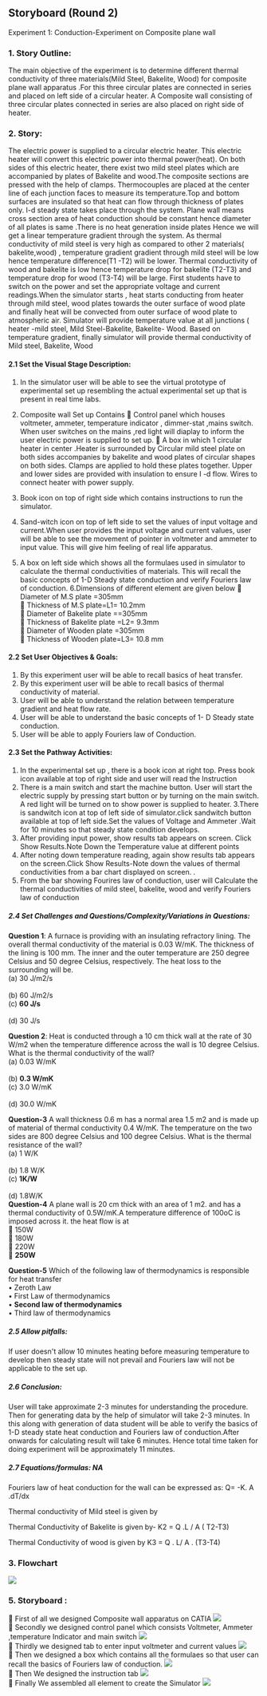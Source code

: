 ## Storyboard (Round 2)

Experiment 1: Conduction-Experiment on Composite plane wall

### 1. Story Outline:
The main objective of the experiment is to determine different thermal conductivity of three materials(Mild Steel, Bakelite, Wood) for composite plane wall apparatus .For this three circular plates are connected in series and placed on left side of a circular heater. A Composite wall consisting of three circular plates connected in series are also placed on right side of heater.

### 2. Story:
The electric power is supplied to a circular electric heater. This electric heater will convert this electric power into thermal power(heat). On both sides of this electric heater, there exist two mild steel plates which are accompanied by plates of Bakelite and wood.The composite sections are pressed with the help of clamps. Thermocouples are placed at the center line of each junction faces to measure its temperature.Top and bottom surfaces are insulated so that heat can flow through thickness of plates only. I-d steady state takes place through the system. 
Plane wall means  cross section area of heat conduction should be constant hence diameter of all plates is same .There is no heat generation inside plates Hence we will get a linear temperature gradient through the system. As thermal conductivity of mild steel is very high as compared to other 2 materials( bakelite,wood) , temperature gradient  gradient through mild steel will be low hence temperature difference(T1 -T2) will be lower. Thermal conductivity of wood and bakelite is low hence temperature drop for bakelite (T2-T3) and temperature drop for wood (T3-T4) will be large.
First students have to switch on the power and set the appropriate voltage and current readings.When the simulator starts , heat starts conducting from heater through mild steel, wood plates towards the outer surface of wood plate and finally heat will be convected from outer surface of wood plate to atmospheric air. Simulator will provide temperature value at all junctions ( heater -mild steel, Mild Steel-Bakelite, Bakelite- Wood. Based on temperature gradient, finally simulator will provide thermal conductivity of Mild steel, Bakelite, Wood

#### 2.1 Set the Visual Stage Description:
1. In the simulator user will be able to see the virtual prototype of experimental set up resembling the actual experimental set up that is present in real time labs.
2. Composite wall Set up Contains 
	Control panel which houses voltmeter, ammeter, temperature indicator , dimmer-stat ,mains switch. When user switches on the mains ,red light will diaplay to inform the user electric power is supplied to set up.
	A box in which 1 circular heater in center .Heater is surrounded by Circular mild steel plate on both sides accompanies by bakelite and wood plates of circular shapes on both sides. Clamps are applied to hold these plates together. Upper and lower sides are provided with insulation to ensure I -d flow. Wires to connect heater with power supply.
3.	Book icon on top of right side which contains instructions to run the simulator.
4.	Sand-witch icon on top of left side to set the values of input voltage and current.When user provides the input voltage and current values, user will be able to see the movement of pointer in voltmeter and ammeter to input value. This will give him feeling of real life apparatus.

5.	A box on left side which shows all the formulaes used in simulator to calculate the thermal conductivities of materials. This will recall the basic concepts of 1-D Steady state conduction and verify Fouriers law of conduction.
6.Dimensions of different element are given below
	Diameter of M.S plate =305mm                                   
	Thickness of M.S plate=L1= 10.2mm                                  
	Diameter of Bakelite plate ==305mm                            
	Thickness of Bakelite plate =L2= 9.3mm                          
	Diameter of Wooden plate =305mm                        
	Thickness of Wooden plate=L3= 10.8 mm 

#### 2.2 Set User Objectives & Goals:
1.	By this experiment user will be able to recall basics of heat transfer.
2.	By this experiment user will be able to recall basics of thermal conductivity of material.
3.	User will be able to understand the relation between temperature gradient and heat flow rate.
4.	User will be able to understand the basic concepts of 1- D Steady state conduction.
5.	User will be able to apply Fouriers law of Conduction.  

#### 2.3 Set the Pathway Activities:
1.  In the experimental set up , there is a book icon at right top. Press book icon available at top of right side and user will read the Instruction
2. There is a main switch and start the machine button. User will start the electric supply by pressing start button or by turning on the main switch. A red light will be turned on to show power is supplied to heater.
3.There is sandwitch icon at top of left side of simulator.click sandwitch button available at top of left side.Set the values of Voltage and Ammeter .Wait for 10 minutes so that steady state condition develops.
4. After providing input power, show results tab appears on screen. Click Show Results.Note Down the Temperature value at different points
5. After noting down temperature reading, again show results tab appears on the screen.Click Show Results-Note down the values of thermal conductivities from a  bar chart displayed on screen.  .
6. From the bar showing Fourires law of conduction, user will Calculate the thermal conductivities of mild steel, bakelite, wood and verify Fouriers law of conduction

##### 2.4 Set Challenges and Questions/Complexity/Variations in Questions:
<b>Question 1</b>: A furnace is providing with an insulating refractory lining. The overall thermal conductivity of the material is 0.03 W/mK. The thickness of the lining is 100 mm. The inner and the outer temperature are 250 degree Celsius and 50 degree Celsius, respectively. The heat loss to the surrounding will be.<br>
(a)	   30 J/m2/s<br>                                 
(b)    60 J/m2/s<br>
(c)	<b>60 J/s</b><br>                                      
(d)	   30 J/s<br> 

<b>Question 2</b>: Heat is conducted through a 10 cm thick wall at the rate of 30 W/m2 when the temperature difference across the wall is 10 degree Celsius. What is the thermal conductivity of the wall?<br>
(a)	   0.03 W/mK<br>                         
(b) <b>0.3 W/mK</b><br>
(c)    3.0 W/mK<br>                          
(d)    30.0 W/mK<br>

<b>Question-3</b> A wall thickness 0.6 m has a normal area 1.5 m2 and is made up of material of thermal conductivity 0.4 W/mK. The temperature on the  two sides are 800 degree Celsius and 100 degree Celsius. What is the thermal resistance of the wall?<br>
(a)	   1 W/K<br>                                          
(b)	   1.8 W/K<br>
(c) <b>1K/W</b><br>                                            
(d)    1.8W/K <br>
<b>Question-4</b> A plane wall is 20 cm thick with an area of 1 m2. and has a thermal conductivity of 0.5W/mK.A temperature difference of 100oC is imposed across it. the heat flow is at<br>
	   150W<br>
	   180W<br>
	   220W<br>
	<b>250W</b><br>

<b>Question-5</b> Which of the following law of thermodynamics is responsible for heat transfer<br>
•	   Zeroth Law<br>
•	   First Law of thermodynamics<br>
•	<b>Second law of thermodynamics</b><br>
•	   Third law of thermodynamics<br>

##### 2.5 Allow pitfalls:
If user doesn't allow 10 minutes heating before measuring temperature to develop then steady state will not prevail and Fouriers law will not be applicable to the set up.

##### 2.6 Conclusion:
User will take approximate 2-3 minutes for understanding the procedure. Then for generating data by the help of simulator will take 2-3 minutes. In this along with generation of data student will be able to verify the basics of 1-D steady state heat conduction and  Fouriers law of conduction.After onwards for calculating result will take 6 minutes. Hence total time taken for doing experiment will be approximately 11 minutes.

##### 2.7 Equations/formulas: NA
Fouriers law of heat conduction for the wall can be expressed as:
Q= -K. A .dT/dx 

Thermal conductivity of Mild steel is given by
 
Thermal Conductivity of Bakelite is given by-
K2 = Q .L / A ( T2-T3)

Thermal Conductivity of wood is given by
K3 = Q . L/ A . (T3-T4)

### 3. Flowchart 
<img src="https://i.ibb.co/8sHztwn/Whats-App-Image-2020-09-18-at-2-29-16-PM.jpg"><br>

### 5. Storyboard :
	First of all we designed Composite wall apparatus on CATIA
<img src="https://i.ibb.co/QDZmd4p/Whats-App-Image-2020-09-18-at-2-28-51-PM-6.jpg"><br>
	Secondly we designed control panel which consists Voltmeter, Ammeter ,temperature Indicator and main switch
<img src="https://i.ibb.co/ZczVcSL/Whats-App-Image-2020-09-18-at-2-28-51-PM-4.jpg"><br>
	Thirdly we designed tab to enter input voltmeter and current values
<img src="https://i.ibb.co/jVH0Mtx/Whats-App-Image-2020-09-18-at-2-28-51-PM-3.jpg"><br>
	Then we designed a box which contains all the formulaes so that user can recall the basics of Fouriers law of conduction.
<img src="https://i.ibb.co/Mk94WGF/Whats-App-Image-2020-09-18-at-2-28-51-PM-2.jpg"><br> 
	Then We designed the instruction tab
<img src="https://i.ibb.co/HTd0B2T/Whats-App-Image-2020-09-18-at-2-28-51-PM-1.jpg"><br>
	Finally We assembled all element to create the Simulator
<img src="https://i.ibb.co/RvbzzCH/Whats-App-Image-2020-09-18-at-2-28-51-PM.jpg"><br>

